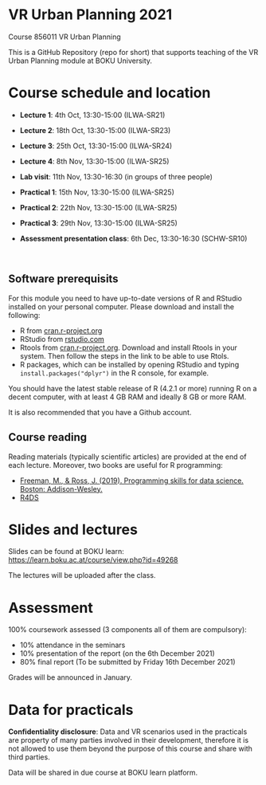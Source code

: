 
<!-- README.md is generated from README.Rmd. Please edit that file -->

# VR Urban Planning 2021

Course 856011 VR Urban Planning

This is a GitHub Repository (repo for short) that supports teaching of
the VR Urban Planning module at BOKU University.

# Course schedule and location

-   **Lecture 1**: 4th Oct, 13:30-15:00 (ILWA-SR21)

-   **Lecture 2**: 18th Oct, 13:30-15:00 (ILWA-SR23)

-   **Lecture 3**: 25th Oct, 13:30-15:00 (ILWA-SR24)

-   **Lecture 4**: 8th Nov, 13:30-15:00 (ILWA-SR25)

-   **Lab visit**: 11th Nov, 13:30-16:30 (in groups of three people)

-   **Practical 1**: 15th Nov, 13:30-15:00 (ILWA-SR25)

-   **Practical 2**: 22th Nov, 13:30-15:00 (ILWA-SR25)

-   **Practical 3**: 29th Nov, 13:30-15:00 (ILWA-SR25)

-   **Assessment presentation class**: 6th Dec, 13:30-16:30 (SCHW-SR10)

<br/>

## Software prerequisits

For this module you need to have up-to-date versions of R and RStudio
installed on your personal computer. Please download and install the
following:

-   R from [cran.r-project.org](https://cran.r-project.org/)
-   RStudio from
    [rstudio.com](https://rstudio.com/products/rstudio/download/#download)
-   Rtools from
    [cran.r-project.org](https://cran.r-project.org/bin/windows/Rtools/rtools40.html).
    Download and install Rtools in your system. Then follow the steps in
    the link to be able to use Rtols.
-   R packages, which can be installed by opening RStudio and typing
    `install.packages("dplyr")` in the R console, for example.

You should have the latest stable release of R (4.2.1 or more) running R
on a decent computer, with at least 4 GB RAM and ideally 8 GB or more
RAM.

It is also recommended that you have a Github account.

## Course reading

Reading materials (typically scientific articles) are provided at the
end of each lecture. Moreover, two books are useful for R programming:

-   [Freeman, M., & Ross, J. (2019). Programming skills for data
    science. Boston:
    Addison-Wesley.](http://ptgmedia.pearsoncmg.com/images/9780135133101/samplepages/9780135133101_sample.pdf)
-   [R4DS](https://r4ds.had.co.nz/index.html)

# Slides and lectures

Slides can be found at BOKU learn:
<https://learn.boku.ac.at/course/view.php?id=49268>

The lectures will be uploaded after the class.

# Assessment

100% coursework assessed (3 components all of them are compulsory):

-   10% attendance in the seminars
-   10% presentation of the report (on the 6th December 2021)
-   80% final report (To be submitted by Friday 16th December 2021)

Grades will be announced in January.

# Data for practicals

**Confidentiality disclosure**: Data and VR scenarios used in the
practicals are property of many parties involved in their development,
therefore it is not allowed to use them beyond the purpose of this
course and share with third parties.

Data will be shared in due course at BOKU learn platform.
